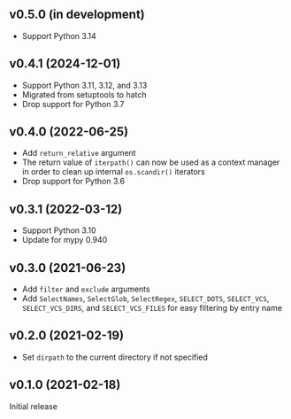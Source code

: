 v0.5.0 (in development)
-----------------------
- Support Python 3.14

v0.4.1 (2024-12-01)
-------------------
- Support Python 3.11, 3.12, and 3.13
- Migrated from setuptools to hatch
- Drop support for Python 3.7

v0.4.0 (2022-06-25)
-------------------
- Add `return_relative` argument
- The return value of `iterpath()` can now be used as a context manager in
  order to clean up internal `os.scandir()` iterators
- Drop support for Python 3.6

v0.3.1 (2022-03-12)
-------------------
- Support Python 3.10
- Update for mypy 0.940

v0.3.0 (2021-06-23)
-------------------
- Add `filter` and `exclude` arguments
- Add `SelectNames`, `SelectGlob`, `SelectRegex`, `SELECT_DOTS`, `SELECT_VCS`,
  `SELECT_VCS_DIRS`, and `SELECT_VCS_FILES` for easy filtering by entry name

v0.2.0 (2021-02-19)
-------------------
- Set `dirpath` to the current directory if not specified

v0.1.0 (2021-02-18)
-------------------
Initial release
